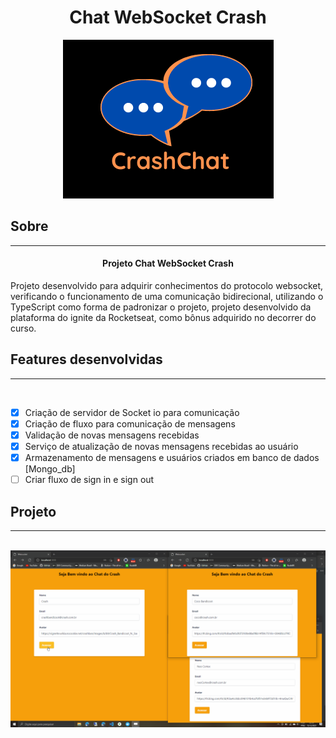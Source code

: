<div align="center">
  
  # Chat WebSocket Crash
</div>

<div align="center">
  <img src="./github/CrashChat.png" alt="Logo Crash">
</div>

## Sobre

<hr/>

<h4 align="center">Projeto Chat WebSocket Crash</h4>

<p>Projeto desenvolvido para adquirir conhecimentos do protocolo websocket, verificando o funcionamento de uma comunicação bidirecional, utilizando o TypeScript como forma de padronizar o projeto, projeto desenvolvido da plataforma do ignite da Rocketseat, como bônus adquirido no decorrer do curso.</p>

## Features desenvolvidas

<hr/>
<br/>

- [x] Criação de servidor de Socket io para comunicação
- [x] Criação de fluxo para comunicação de mensagens
- [x] Validação de novas mensagens recebidas
- [x] Serviço de atualização de novas mensagens recebidas ao usuário
- [x] Armazenamento de mensagens e usuários criados em banco de dados [Mongo_db]
- [ ] Criar fluxo de sign in e sign out

## Projeto

<hr/>
<br/>
<div align="center">
  <img src="./github/crashchat.gif" alt="Chat Crash">
</div>
